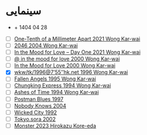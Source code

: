 # سینمایی

- \+ 1404 04 28
- [ ] [One-Tenth of a Millimeter Apart 2021 Wong Kar-wai]()
- [ ] [2046 2004 Wong Kar-wai]()
- [ ] [In the Mood for Love – Day One 2021 Wong Kar-wai]()
- [ ] [@ in the mood for love 2000 Wong Kar-wai]()
- [ ] [In the Mood for Love 2000 Wong Kar-wai]()
- [x] [wkw/tk/1996@7’55’’hk.net 1996 Wong Kar-wai]()
- [ ] [Fallen Angels 1995 Wong Kar-wai]()
- [ ] [Chungking Express 1994 Wong Kar-wai]()
- [ ] [Ashes of Time 1994 Wong Kar-wai]()
- [ ] [Postman Blues 1997]()
- [ ] [Nobody Knows 2004]()
- [ ] [Wicked City 1992]()
- [ ] [Tokyo.sora 2002]()
- [ ] [Monster 2023 Hirokazu Kore-eda]()
